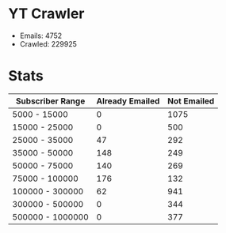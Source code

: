 # YT Crawler
- Emails: 4752
- Crawled: 229925

# Stats
| Subscriber Range  | Already Emailed | Not Emailed |
|-------|-------|-------|
| 5000 - 15000 | 0 | 1075 |
| 15000 - 25000 | 0 | 500 |
| 25000 - 35000 | 47 | 292 |
| 35000 - 50000 | 148 | 249 |
| 50000 - 75000 | 140 | 269 |
| 75000 - 100000 | 176 | 132 |
| 100000 - 300000 | 62 | 941 |
| 300000 - 500000 | 0 | 344 |
| 500000 - 1000000 | 0 | 377 |
